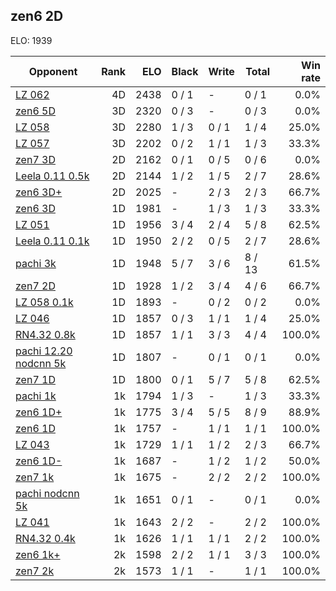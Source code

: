 ## zen6 2D ##

ELO: 1939

Opponent | Rank | ELO | Black | Write | Total | Win rate
---------|-----:|----:|-------|-------|-------|-------:
[LZ 062](LZ%20062.md) | 4D | 2438 | 0 / 1 | - | 0 / 1 | 0.0%
[zen6 5D](zen6%205D.md) | 3D | 2320 | 0 / 3 | - | 0 / 3 | 0.0%
[LZ 058](LZ%20058.md) | 3D | 2280 | 1 / 3 | 0 / 1 | 1 / 4 | 25.0%
[LZ 057](LZ%20057.md) | 3D | 2202 | 0 / 2 | 1 / 1 | 1 / 3 | 33.3%
[zen7 3D](zen7%203D.md) | 2D | 2162 | 0 / 1 | 0 / 5 | 0 / 6 | 0.0%
[Leela 0.11 0.5k](Leela%200.11%200.5k.md) | 2D | 2144 | 1 / 2 | 1 / 5 | 2 / 7 | 28.6%
[zen6 3D+](zen6%203D+.md) | 2D | 2025 | - | 2 / 3 | 2 / 3 | 66.7%
[zen6 3D](zen6%203D.md) | 1D | 1981 | - | 1 / 3 | 1 / 3 | 33.3%
[LZ 051](LZ%20051.md) | 1D | 1956 | 3 / 4 | 2 / 4 | 5 / 8 | 62.5%
[Leela 0.11 0.1k](Leela%200.11%200.1k.md) | 1D | 1950 | 2 / 2 | 0 / 5 | 2 / 7 | 28.6%
[pachi 3k](pachi%203k.md) | 1D | 1948 | 5 / 7 | 3 / 6 | 8 / 13 | 61.5%
[zen7 2D](zen7%202D.md) | 1D | 1928 | 1 / 2 | 3 / 4 | 4 / 6 | 66.7%
[LZ 058 0.1k](LZ%20058%200.1k.md) | 1D | 1893 | - | 0 / 2 | 0 / 2 | 0.0%
[LZ 046](LZ%20046.md) | 1D | 1857 | 0 / 3 | 1 / 1 | 1 / 4 | 25.0%
[RN4.32 0.8k](RN4.32%200.8k.md) | 1D | 1857 | 1 / 1 | 3 / 3 | 4 / 4 | 100.0%
[pachi 12.20 nodcnn 5k](pachi%2012.20%20nodcnn%205k.md) | 1D | 1807 | - | 0 / 1 | 0 / 1 | 0.0%
[zen7 1D](zen7%201D.md) | 1D | 1800 | 0 / 1 | 5 / 7 | 5 / 8 | 62.5%
[pachi 1k](pachi%201k.md) | 1k | 1794 | 1 / 3 | - | 1 / 3 | 33.3%
[zen6 1D+](zen6%201D+.md) | 1k | 1775 | 3 / 4 | 5 / 5 | 8 / 9 | 88.9%
[zen6 1D](zen6%201D.md) | 1k | 1757 | - | 1 / 1 | 1 / 1 | 100.0%
[LZ 043](LZ%20043.md) | 1k | 1729 | 1 / 1 | 1 / 2 | 2 / 3 | 66.7%
[zen6 1D-](zen6%201D-.md) | 1k | 1687 | - | 1 / 2 | 1 / 2 | 50.0%
[zen7 1k](zen7%201k.md) | 1k | 1675 | - | 2 / 2 | 2 / 2 | 100.0%
[pachi nodcnn 5k](pachi%20nodcnn%205k.md) | 1k | 1651 | 0 / 1 | - | 0 / 1 | 0.0%
[LZ 041](LZ%20041.md) | 1k | 1643 | 2 / 2 | - | 2 / 2 | 100.0%
[RN4.32 0.4k](RN4.32%200.4k.md) | 1k | 1626 | 1 / 1 | 1 / 1 | 2 / 2 | 100.0%
[zen6 1k+](zen6%201k+.md) | 2k | 1598 | 2 / 2 | 1 / 1 | 3 / 3 | 100.0%
[zen7 2k](zen7%202k.md) | 2k | 1573 | 1 / 1 | - | 1 / 1 | 100.0%

